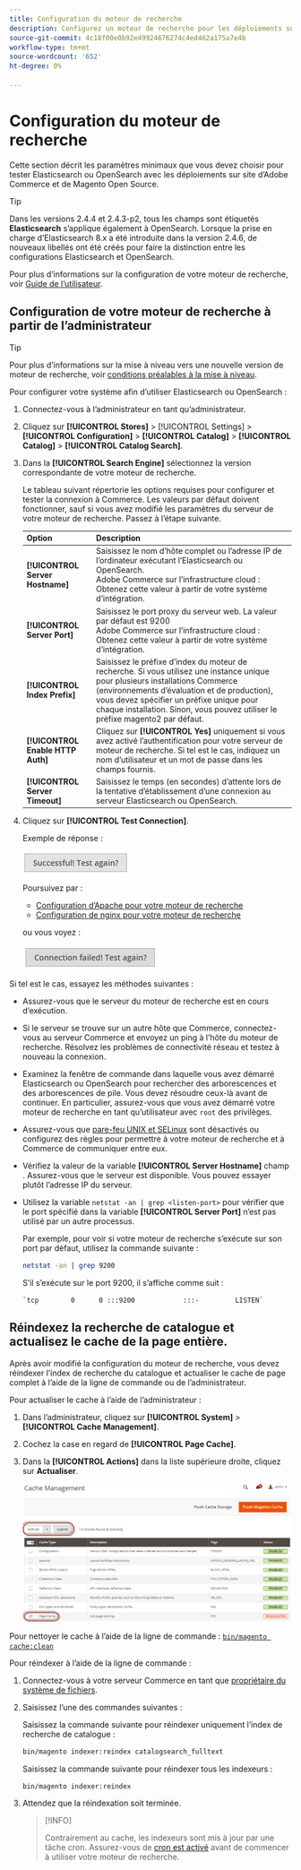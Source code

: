 ```yaml
---
title: Configuration du moteur de recherche
description: Configurez un moteur de recherche pour les déploiements sur site d’Adobe Commerce et de Magento Open Source.
source-git-commit: 4c18f00e0b92e49924676274c4ed462a175a7e4b
workflow-type: tm+mt
source-wordcount: '652'
ht-degree: 0%

---
```



# Configuration du moteur de recherche

Cette section décrit les paramètres minimaux que vous devez choisir pour tester Elasticsearch ou OpenSearch avec les déploiements sur site d’Adobe Commerce et de Magento Open Source.

>[!TIP]
>
>Dans les versions 2.4.4 et 2.4.3-p2, tous les champs sont étiquetés **Elasticsearch** s’applique également à OpenSearch.
>Lorsque la prise en charge d’Elasticsearch 8.x a été introduite dans la version 2.4.6, de nouveaux libellés ont été créés pour faire la distinction entre les configurations Elasticsearch et OpenSearch.

Pour plus d’informations sur la configuration de votre moteur de recherche, voir [Guide de l’utilisateur](https://experienceleague.adobe.com/docs/commerce-admin/catalog/catalog/search/search-configuration.html).

## Configuration de votre moteur de recherche à partir de l’administrateur

>[!TIP]
>
>Pour plus d’informations sur la mise à niveau vers une nouvelle version de moteur de recherche, voir [conditions préalables à la mise à niveau](../../upgrade/prepare/prerequisites.md).

Pour configurer votre système afin d’utiliser Elasticsearch ou OpenSearch :

1. Connectez-vous à l’administrateur en tant qu’administrateur.
1. Cliquez sur **[!UICONTROL Stores]** > [!UICONTROL Settings] > **[!UICONTROL Configuration]** > **[!UICONTROL Catalog]** > **[!UICONTROL Catalog]** > **[!UICONTROL Catalog Search]**.
1. Dans la **[!UICONTROL Search Engine]** sélectionnez la version correspondante de votre moteur de recherche.

   Le tableau suivant répertorie les options requises pour configurer et tester la connexion à Commerce. Les valeurs par défaut doivent fonctionner, sauf si vous avez modifié les paramètres du serveur de votre moteur de recherche. Passez à l’étape suivante.

   | Option | Description |
   |--- |--- |
   | **[!UICONTROL Server Hostname]** | Saisissez le nom d’hôte complet ou l’adresse IP de l’ordinateur exécutant l’Elasticsearch ou OpenSearch.<br>Adobe Commerce sur l’infrastructure cloud : Obtenez cette valeur à partir de votre système d’intégration. |
   | **[!UICONTROL Server Port]** | Saisissez le port proxy du serveur web. La valeur par défaut est 9200<br>Adobe Commerce sur l’infrastructure cloud : Obtenez cette valeur à partir de votre système d’intégration. |
   | **[!UICONTROL Index Prefix]** | Saisissez le préfixe d’index du moteur de recherche. Si vous utilisez une instance unique pour plusieurs installations Commerce (environnements d’évaluation et de production), vous devez spécifier un préfixe unique pour chaque installation. Sinon, vous pouvez utiliser le préfixe magento2 par défaut. |
   | **[!UICONTROL Enable HTTP Auth]** | Cliquez sur **[!UICONTROL Yes]** uniquement si vous avez activé l’authentification pour votre serveur de moteur de recherche. Si tel est le cas, indiquez un nom d’utilisateur et un mot de passe dans les champs fournis. |
   | **[!UICONTROL Server Timeout]** | Saisissez le temps (en secondes) d’attente lors de la tentative d’établissement d’une connexion au serveur Elasticsearch ou OpenSearch. |

1. Cliquez sur **[!UICONTROL Test Connection]**.

   Exemple de réponse :

   ![success](../../assets/configuration/elastic_test-success.png)

   Poursuivez par :

   - [Configuration d’Apache pour votre moteur de recherche](../../installation/prerequisites/search-engine/configure-apache.md)
   - [Configuration de nginx pour votre moteur de recherche](../../installation/prerequisites/search-engine/configure-nginx.md)

   ou vous voyez :

   ![failed](../../assets/configuration/elastic_test-fail.png)

Si tel est le cas, essayez les méthodes suivantes :

- Assurez-vous que le serveur du moteur de recherche est en cours d’exécution.
- Si le serveur se trouve sur un autre hôte que Commerce, connectez-vous au serveur Commerce et envoyez un ping à l’hôte du moteur de recherche. Résolvez les problèmes de connectivité réseau et testez à nouveau la connexion.
- Examinez la fenêtre de commande dans laquelle vous avez démarré Elasticsearch ou OpenSearch pour rechercher des arborescences et des arborescences de pile. Vous devez résoudre ceux-là avant de continuer. En particulier, assurez-vous que vous avez démarré votre moteur de recherche en tant qu’utilisateur avec `root` des privilèges.
- Assurez-vous que [pare-feu UNIX et SELinux](../../installation/prerequisites/search-engine/overview.md#firewall-and-selinux) sont désactivés ou configurez des règles pour permettre à votre moteur de recherche et à Commerce de communiquer entre eux.
- Vérifiez la valeur de la variable **[!UICONTROL Server Hostname]** champ . Assurez-vous que le serveur est disponible. Vous pouvez essayer plutôt l’adresse IP du serveur.
- Utilisez la variable `netstat -an | grep <listen-port>` pour vérifier que le port spécifié dans la variable **[!UICONTROL Server Port]** n’est pas utilisé par un autre processus.

   Par exemple, pour voir si votre moteur de recherche s’exécute sur son port par défaut, utilisez la commande suivante :

   ```bash
   netstat -an | grep 9200
   ```

   S’il s’exécute sur le port 9200, il s’affiche comme suit :

   ```terminal
   `tcp        0      0 :::9200            :::-         LISTEN`
   ```

## Réindexez la recherche de catalogue et actualisez le cache de la page entière.

Après avoir modifié la configuration du moteur de recherche, vous devez réindexer l’index de recherche du catalogue et actualiser le cache de page complet à l’aide de la ligne de commande ou de l’administrateur.

Pour actualiser le cache à l’aide de l’administrateur :

1. Dans l’administrateur, cliquez sur **[!UICONTROL System]** > **[!UICONTROL Cache Management]**.
1. Cochez la case en regard de **[!UICONTROL Page Cache]**.
1. Dans la **[!UICONTROL Actions]** dans la liste supérieure droite, cliquez sur **Actualiser**.

   ![gestion du cache](../../assets/configuration/refresh-cache.png)

Pour nettoyer le cache à l’aide de la ligne de commande : [`bin/magento cache:clean`](../cli/manage-cache.md#clean-and-flush-cache-types)

Pour réindexer à l’aide de la ligne de commande :

1. Connectez-vous à votre serveur Commerce en tant que [propriétaire du système de fichiers](../../installation/prerequisites/file-system/overview.md).
1. Saisissez l’une des commandes suivantes :

   Saisissez la commande suivante pour réindexer uniquement l’index de recherche de catalogue :

   ```bash
   bin/magento indexer:reindex catalogsearch_fulltext
   ```

   Saisissez la commande suivante pour réindexer tous les indexeurs :

   ```bash
   bin/magento indexer:reindex
   ```

1. Attendez que la réindexation soit terminée.

   >[!INFO]
   >
   >Contrairement au cache, les indexeurs sont mis à jour par une tâche cron. Assurez-vous de [cron est activé](../cli/configure-cron-jobs.md) avant de commencer à utiliser votre moteur de recherche.

